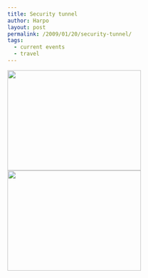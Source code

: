 ```yaml
---
title: Security tunnel
author: Harpo
layout: post
permalink: /2009/01/20/security-tunnel/
tags:
  - current events
  - travel
---
```

[<img class="alignnone size-full wp-image-364" src="http://harpojaeger.github.io/assets/media/wp-content/uploads/2009/01/l-640-480-f16c04bf-8144-40ca-9cbb-775fb5295748.jpeg" alt="" width="300" height="225" />][1][<img class="alignnone size-full wp-image-364" src="http://harpojaeger.github.io/assets/media/wp-content/uploads/2009/01/l-640-480-559bf698-6c63-48a1-b154-4b17ad50b21b.jpeg" alt="" width="300" height="225" />][2]

 [1]: http://harpojaeger.github.io/assets/media/wp-content/uploads/2009/01/l-640-480-f16c04bf-8144-40ca-9cbb-775fb5295748.jpeg
 [2]: http://harpojaeger.github.io/assets/media/wp-content/uploads/2009/01/l-640-480-559bf698-6c63-48a1-b154-4b17ad50b21b.jpeg